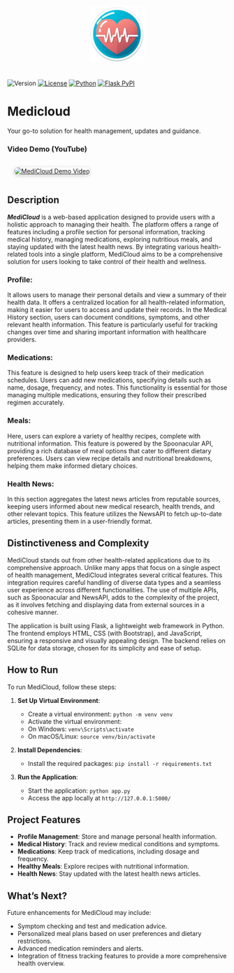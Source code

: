 <div align="center">
   <img src="static/images/favicon.png" style="width:25%;margin:1.5rem;">
   </div>

   ![Version](https://img.shields.io/badge/app%20version-1.4.2-blue)
   [![License](https://img.shields.io/badge/License-Apache_2.0-blue.svg)](LICENSE)
   [![Python](https://img.shields.io/badge/Python-3.10%2B-blue.svg)](https://www.python.org/downloads/)
   [![Flask PyPI](https://img.shields.io/pypi/v/Flask.svg?label=Flask&color=blue)](https://pypi.org/project/Flask/)


   # Medicloud

   Your go-to solution for health management, updates and guidance.

   ### Video Demo (YouTube)
   <a href="https://www.youtube.com/watch?v=vOHc8_mIyY8" target="_blank">
  <img src="https://img.youtube.com/vi/vOHc8_mIyY8/hqdefault.jpg" alt="MediCloud Demo Video" width="400" style="margin:1rem; border-radius:8px; box-shadow:0 2px 8px #ccc;">
</a>

   ## Description
   ***MediCloud*** is a web-based application designed to provide users with a holistic approach to managing their health. The platform offers a range of features including a profile section for personal information, tracking medical history, managing medications, exploring nutritious meals, and staying updated with the latest health news. By integrating various health-related tools into a single platform, MediCloud aims to be a comprehensive solution for users looking to take control of their health and wellness.

   ### Profile:
   It allows users to manage their personal details and view a summary of their health data. It offers a centralized location for all health-related information, making it easier for users to access and update their records. In the Medical History section, users can document conditions, symptoms, and other relevant health information. This feature is particularly useful for tracking changes over time and sharing important information with healthcare providers.

   ### Medications:
   This feature is designed to help users keep track of their medication schedules. Users can add new medications, specifying details such as name, dosage, frequency, and notes. This functionality is essential for those managing multiple medications, ensuring they follow their prescribed regimen accurately.

   ### Meals:
   Here, users can explore a variety of healthy recipes, complete with nutritional information. This feature is powered by the Spoonacular API, providing a rich database of meal options that cater to different dietary preferences. Users can view recipe details and nutritional breakdowns, helping them make informed dietary choices.

   ### Health News:
   In this section aggregates the latest news articles from reputable sources, keeping users informed about new medical research, health trends, and other relevant topics. This feature utilizes the NewsAPI to fetch up-to-date articles, presenting them in a user-friendly format.

   ## Distinctiveness and Complexity
   MediCloud stands out from other health-related applications due to its comprehensive approach. Unlike many apps that focus on a single aspect of health management, MediCloud integrates several critical features. This integration requires careful handling of diverse data types and a seamless user experience across different functionalities. The use of multiple APIs, such as Spoonacular and NewsAPI, adds to the complexity of the project, as it involves fetching and displaying data from external sources in a cohesive manner.

   The application is built using Flask, a lightweight web framework in Python. The frontend employs HTML, CSS (with Bootstrap), and JavaScript, ensuring a responsive and visually appealing design. The backend relies on SQLite for data storage, chosen for its simplicity and ease of setup.

   ## How to Run
   To run MediCloud, follow these steps:

   1. **Set Up Virtual Environment**:
      - Create a virtual environment: `python -m venv venv`
      - Activate the virtual environment:
      - On Windows: `venv\Scripts\activate`
      - On macOS/Linux: `source venv/bin/activate`

   2. **Install Dependencies**:
      - Install the required packages: `pip install -r requirements.txt`

   3. **Run the Application**:
      - Start the application: `python app.py`
      - Access the app locally at `http://127.0.0.1:5000/`

   ## Project Features
   - **Profile Management**: Store and manage personal health information.
   - **Medical History**: Track and review medical conditions and symptoms.
   - **Medications**: Keep track of medications, including dosage and frequency.
   - **Healthy Meals**: Explore recipes with nutritional information.
   - **Health News**: Stay updated with the latest health news articles.

   ## What’s Next?
   Future enhancements for MediCloud may include:
   - Symptom checking and test and medication advice.
   - Personalized meal plans based on user preferences and dietary restrictions.
   - Advanced medication reminders and alerts.
   - Integration of fitness tracking features to provide a more comprehensive health overview.
